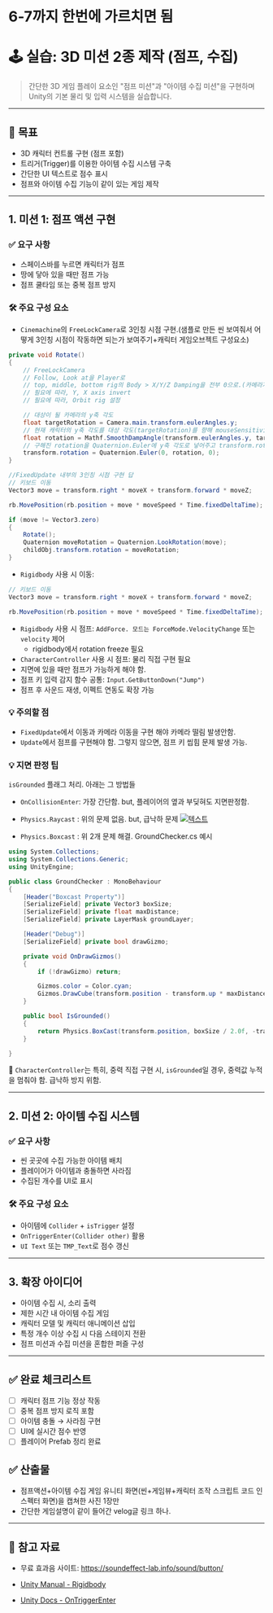 # 6-7까지 한번에 가르치면 됨

# 🕹️ 실습: 3D 미션 2종 제작 (점프, 수집)

> 간단한 3D 게임 플레이 요소인 "점프 미션"과 "아이템 수집 미션"을 구현하며 Unity의 기본 물리 및 입력 시스템을 실습합니다.

---

## 🎯 목표

- 3D 캐릭터 컨트롤 구현 (점프 포함)
- 트리거(Trigger)를 이용한 아이템 수집 시스템 구축
- 간단한 UI 텍스트로 점수 표시
- 점프와 아이템 수집 기능이 같이 있는 게임 제작
---

## 1. 미션 1: 점프 액션 구현

### ✅ 요구 사항

- 스페이스바를 누르면 캐릭터가 점프
- 땅에 닿아 있을 때만 점프 가능
- 점프 쿨타임 또는 중복 점프 방지

### 🛠️ 주요 구성 요소

- `Cinemachine`의 `FreeLockCamera`로 3인칭 시점 구현.(샘플로 만든 씬 보여줘서 어떻게 3인칭 시점이 작동하면 되는가 보여주기+캐릭터 게임오브젝트 구성요소)
```csharp
private void Rotate()
{
    // FreeLockCamera
    // Follow, Look at을 Player로
    // top, middle, bottom rig의 Body > X/Y/Z Damping을 전부 0으로.(카메라가 늦게 따라가는거 방지)
    // 필요에 따라, Y, X axis invert
    // 필요에 따라, Orbit rig 설정

    // 대상이 될 카메라의 y축 각도
    float targetRotation = Camera.main.transform.eulerAngles.y;
    // 현재 캐릭터의 y축 각도를 대상 각도(targetRotation)를 향해 mouseSensitivity 속도로 회전시켜준다.
    float rotation = Mathf.SmoothDampAngle(transform.eulerAngles.y, targetRotation, ref rotationVelocity, 1/mouseSensitivity);
    // 구해진 rotation을 Quaternion.Euler에 y축 각도로 넣어주고 transform.rotation에 적용
    transform.rotation = Quaternion.Euler(0, rotation, 0);
}
```
```csharp
//FixedUpdate 내부의 3인칭 시점 구현 답
// 키보드 이동
Vector3 move = transform.right * moveX + transform.forward * moveZ;

rb.MovePosition(rb.position + move * moveSpeed * Time.fixedDeltaTime);

if (move != Vector3.zero)
{
    Rotate();
    Quaternion moveRotation = Quaternion.LookRotation(move);
    childObj.transform.rotation = moveRotation;
}
```
- `Rigidbody` 사용 시 이동:
```csharp
// 키보드 이동
Vector3 move = transform.right * moveX + transform.forward * moveZ;

rb.MovePosition(rb.position + move * moveSpeed * Time.fixedDeltaTime);
```
- `Rigidbody` 사용 시 점프: `AddForce. 모드는 ForceMode.VelocityChange` 또는 `velocity` 제어
    - rigidbody에서 rotation freeze 필요
- `CharacterController` 사용 시 점프: 물리 직접 구현 필요
- 지면에 있을 때만 점프가 가능하게 해야 함.
- 점프 키 입력 감지 함수 공통: `Input.GetButtonDown("Jump")`
- 점프 후 사운드 재생, 이펙트 연동도 확장 가능

### 💡 주의할 점
- `FixedUpdate`에서 이동과 카메라 이동을 구현 해야 카메라 떨림 발생안함.
- `Update`에서 점프를 구현해야 함. 그렇지 않으면, 점프 키 씹힘 문제 발생 가능.

### 💡 지면 판정 팁
`isGrounded` 플래그 처리. 아래는 그 방법들
- `OnCollisionEnter`: 가장 간단함. but, 플레이어의 옆과 부딪혀도 지면판정함.
- `Physics.Raycast` : 위의 문제 없음. but, 급낙하 문제
[ ![텍스트](https://velog.velcdn.com/images/nagi0101/post/d2bb6519-dc90-4a91-9b1c-d8fc8d6b646c/image.png) ]( https://velog.velcdn.com/images/nagi0101/post/d2bb6519-dc90-4a91-9b1c-d8fc8d6b646c/image.png )

- `Physics.Boxcast` : 위 2개 문제 해결. GroundChecker.cs 예시
```csharp
using System.Collections;
using System.Collections.Generic;
using UnityEngine;

public class GroundChecker : MonoBehaviour
{
    [Header("Boxcast Property")]
    [SerializeField] private Vector3 boxSize;
    [SerializeField] private float maxDistance;
    [SerializeField] private LayerMask groundLayer;

    [Header("Debug")]
    [SerializeField] private bool drawGizmo;

    private void OnDrawGizmos()
    {
        if (!drawGizmo) return;

        Gizmos.color = Color.cyan;
        Gizmos.DrawCube(transform.position - transform.up * maxDistance, boxSize);
    }

    public bool IsGrounded()
    {
        return Physics.BoxCast(transform.position, boxSize / 2.0f, -transform.up, transform.rotation, maxDistance, groundLayer);
    }

}
```

🎯 `CharacterController`는 특히, 중력 직접 구현 시, `isGrounded`일 경우, 중력값 누적을 멈춰야 함. 급낙하 방지 위함. 

---

## 2. 미션 2: 아이템 수집 시스템

### ✅ 요구 사항

- 씬 곳곳에 수집 가능한 아이템 배치
- 플레이어가 아이템과 충돌하면 사라짐
- 수집된 개수를 UI로 표시

### 🛠️ 주요 구성 요소

- 아이템에 `Collider` + `isTrigger` 설정
- `OnTriggerEnter(Collider other)` 활용
- `UI Text` 또는 `TMP_Text`로 점수 갱신

---

## 3. 확장 아이디어

- 아이템 수집 시, 소리 출력
- 제한 시간 내 아이템 수집 게임
- 캐릭터 모델 및 캐릭터 애니메이션 삽입
- 특정 개수 이상 수집 시 다음 스테이지 전환
- 점프 미션과 수집 미션을 혼합한 퍼즐 구성

---

## ✅ 완료 체크리스트

- [ ] 캐릭터 점프 기능 정상 작동
- [ ] 중복 점프 방지 로직 포함
- [ ] 아이템 충돌 → 사라짐 구현
- [ ] UI에 실시간 점수 반영
- [ ] 플레이어 Prefab 정리 완료

## ✅ 산출물
- 점프액션+아이템 수집 게임 유니티 화면(씬+게임뷰+캐릭터 조작 스크립트 코드 인스펙터 화면)을 캡쳐한 사진 1장만
- 간단한 게임설명이 같이 들어간 velog글 링크 하나.

---

## 🔗 참고 자료
- 무료 효과음 사이트: https://soundeffect-lab.info/sound/button/

- [Unity Manual - Rigidbody](https://docs.unity3d.com/Manual/class-Rigidbody.html)
- [Unity Docs - OnTriggerEnter](https://docs.unity3d.com/ScriptReference/Collider.OnTriggerEnter.html)
